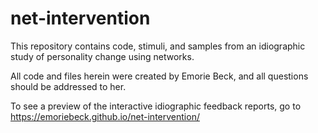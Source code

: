 # net-intervention

This repository contains code, stimuli, and samples from an idiographic study of personality change using networks. 

All code and files herein were created by Emorie Beck, and all questions should be addressed to her. 

To see a preview of the interactive idiographic feedback reports, go to https://emoriebeck.github.io/net-intervention/

